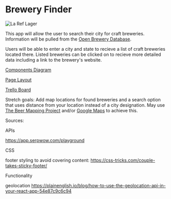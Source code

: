 # Brewery Finder

![La Ref Lager](https://img1.wsimg.com/isteam/ip/f3b79630-e827-45d7-826a-0e6b1301cdd9/La%20Ref%20Lager%20Website.jpg/:/rs=w:360,h:270,cg:true,m/cr=w:360,h:270)

This app will allow the user to search their city for craft breweries. Information will be pulled from the [Open Brewery Database](https://www.openbrewerydb.org/).

Users will be able to enter a city and state to recieve a list of craft breweries located there. Listed breweries can be clicked on to recieve more detailed data including a link to the brewery's website.

[Components Diagram](https://app.diagrams.net/#LUntitled%20Diagram)

[Page Layout](https://wireframe.cc/wCquuV)

[Trello Board](https://trello.com/b/QsdchkXT/brewery-finder)


Stretch goals: Add map locations for found breweries and a search option that uses distance from your location instead of a city designation. May use [The Beer Mapping Project](https://beermapping.com/) and/or [Google Maps](https://developers.google.com/maps/apis-by-platform) to achieve this.



Sources:

APIs

https://app.serpwow.com/playground


CSS

footer styling to avoid covering content:
https://css-tricks.com/couple-takes-sticky-footer/

Functionality

geolocation
https://plainenglish.io/blog/how-to-use-the-geolocation-api-in-your-react-app-54e87c9c6c94